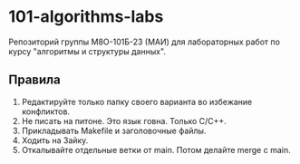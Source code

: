 # 101-algorithms-labs
Репозиторий группы М8О-101Б-23 (МАИ) для лабораторных работ по курсу "алгоритмы и структуры данных".

## Правила
1. Редактируйте только папку своего варианта во избежание конфликтов. 
2. Не писать на питоне. Это язык говна. Только C/C++.
3. Прикладывать Makefile и заголовочные файлы. 
4. Ходить на Зайку.
5. Откалывайте отдельные ветки от main. Потом делайте merge с main. 